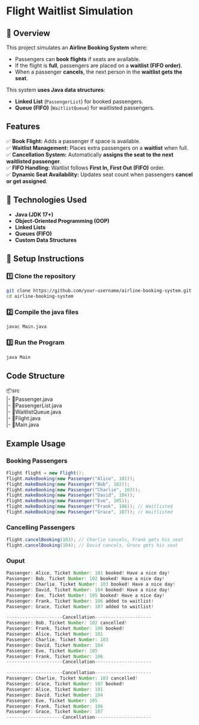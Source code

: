 # Flight Waitlist Simulation

## 📌 Overview

This project simulates an **Airline Booking System** where:
- Passengers can **book flights** if seats are available.
- If the flight is **full**, passengers are placed on a **waitlist (FIFO order)**.
- When a passenger **cancels**, the next person in the **waitlist gets the seat**.

This system **uses Java data structures**:
- **Linked List** (`PassengerList`) for booked passengers.
- **Queue (FIFO)** (`WaitlistQueue`) for waitlisted passengers.

## Features

✅ **Book Flight:** Adds a passenger if space is available.<br> 
✅ **Waitlist Management:** Places extra passengers on a **waitlist** when full.<br>
✅ **Cancellation System:** Automatically **assigns the seat to the next waitlisted passenger**.<br>
✅ **FIFO Handling:** Waitlist follows **First In, First Out (FIFO)** order.<br>
✅ **Dynamic Seat Availability:** Updates seat count when passengers **cancel or get assigned**.<br>

## 📌 Technologies Used

- **Java (JDK 17+)**
- **Object-Oriented Programming (OOP)**
- **Linked Lists**
- **Queues (FIFO)**
- **Custom Data Structures**

## 📌 Setup Instructions

### 1️⃣ Clone the repository

```bash
git clone https://github.com/your-username/airline-booking-system.git
cd airline-booking-system
```

### 2️⃣ Compile the java files

```cmd
javac Main.java
```

### 3️⃣ Run the Program

```cmd
java Main
```

## Code Structure

📦src<br>
|- 📜Passenger.java<br>
|- 📜PassengerList.java<br>
|- 📜WaitlistQueue.java<br>
|- 📜Flight.java<br>
|- 📜Main.java<br>

## Example Usage

### Booking Passengers

```java
Flight flight = new Flight();
flight.makeBooking(new Passenger("Alice", 101));
flight.makeBooking(new Passenger("Bob", 102));
flight.makeBooking(new Passenger("Charlie", 103));
flight.makeBooking(new Passenger("David", 104));
flight.makeBooking(new Passenger("Eve", 105));
flight.makeBooking(new Passenger("Frank", 106)); // Waitlisted
flight.makeBooking(new Passenger("Grace", 107)); // Waitlisted
```

### Cancelling Passengers

```java
flight.cancelBooking(103); // Charlie cancels, Frank gets his seat
flight.cancelBooking(104); // David cancels, Grace gets his seat
```

### Ouput

```java
Passenger: Alice, Ticket Number: 101 booked! Have a nice day!
Passenger: Bob, Ticket Number: 102 booked! Have a nice day!
Passenger: Charlie, Ticket Number: 103 booked! Have a nice day!
Passenger: David, Ticket Number: 104 booked! Have a nice day!
Passenger: Eve, Ticket Number: 105 booked! Have a nice day!
Passenger: Frank, Ticket Number: 106 added to waitlist!
Passenger: Grace, Ticket Number: 107 added to waitlist!

---------------------Cancellation---------------------
Passenger: Bob, Ticket Number: 102 cancelled!
Passenger: Frank, Ticket Number: 106 booked!
Passenger: Alice, Ticket Number: 101
Passenger: Charlie, Ticket Number: 103
Passenger: David, Ticket Number: 104
Passenger: Eve, Ticket Number: 105
Passenger: Frank, Ticket Number: 106
---------------------Cancellation---------------------

---------------------Cancellation---------------------
Passenger: Charlie, Ticket Number: 103 cancelled!
Passenger: Grace, Ticket Number: 107 booked!
Passenger: Alice, Ticket Number: 101
Passenger: David, Ticket Number: 104
Passenger: Eve, Ticket Number: 105
Passenger: Frank, Ticket Number: 106
Passenger: Grace, Ticket Number: 107 
---------------------Cancellation---------------------
```
